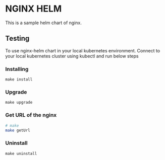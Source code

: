 # NGINX HELM

This is a sample helm chart of nginx.


## Testing

To use nginx-helm chart in your local kubernetes environment. Connect to your local kubernetes cluster using kubectl and run below steps

### Installing

```
make install
```

### Upgrade

```
make upgrade
```

### Get URL of the nginx

``` sh
# make
make getUrl
```

### Uninstall

```
make uninstall
```
